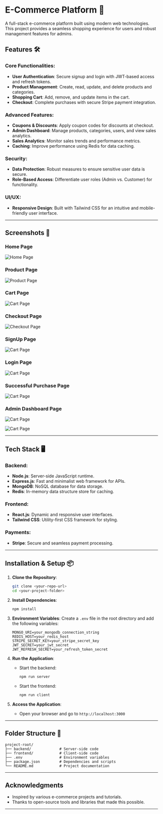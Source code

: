 # E-Commerce Platform 🚀

A full-stack e-commerce platform built using modern web technologies. This project provides a seamless shopping experience for users and robust management features for admins. 

## Features 🛠️

### Core Functionalities:
- **User Authentication**: Secure signup and login with JWT-based access and refresh tokens.
- **Product Management**: Create, read, update, and delete products and categories.
- **Shopping Cart**: Add, remove, and update items in the cart.
- **Checkout**: Complete purchases with secure Stripe payment integration.

### Advanced Features:
- **Coupons & Discounts**: Apply coupon codes for discounts at checkout.
- **Admin Dashboard**: Manage products, categories, users, and view sales analytics.
- **Sales Analytics**: Monitor sales trends and performance metrics.
- **Caching**: Improve performance using Redis for data caching.

### Security:
- **Data Protection**: Robust measures to ensure sensitive user data is secure.
- **Role-Based Access**: Differentiate user roles (Admin vs. Customer) for functionality.

### UI/UX:
- **Responsive Design**: Built with Tailwind CSS for an intuitive and mobile-friendly user interface.

---
## Screenshots 📸

### Home Page
![Home Page](screenshots/homepage_pic.png)

### Product Page
![Product Page](screenshots/card_components.png)

### Cart Page
![Cart Page](screenshots/cart_page.png)

### Checkout Page
![Checkout Page](screenshots/stripe_page_pic.png)

### SignUp Page
![Cart Page](screenshots/signup_page.png)

### Login Page
![Cart Page](screenshots/login_page.png)

### Successful Purchase Page
![Cart Page](screenshots/successful_purchase.png)

### Admin Dashboard Page
![Cart Page](screenshots/admin_dashboard.png)

![Cart Page](screenshots/featuring.png)


---
## Tech Stack 🖥️

### Backend:
- **Node.js**: Server-side JavaScript runtime.
- **Express.js**: Fast and minimalist web framework for APIs.
- **MongoDB**: NoSQL database for data storage.
- **Redis**: In-memory data structure store for caching.

### Frontend:
- **React.js**: Dynamic and responsive user interfaces.
- **Tailwind CSS**: Utility-first CSS framework for styling.

### Payments:
- **Stripe**: Secure and seamless payment processing.

---

## Installation & Setup 📦

1. **Clone the Repository**:
   ```bash
   git clone <your-repo-url>
   cd <your-project-folder>
   ```

2. **Install Dependencies**:
   ```bash
   npm install
   ```

3. **Environment Variables**:
   Create a `.env` file in the root directory and add the following variables:
   ```env
   MONGO_URI=your_mongodb_connection_string
   REDIS_HOST=your_redis_host
   STRIPE_SECRET_KEY=your_stripe_secret_key
   JWT_SECRET=your_jwt_secret
   JWT_REFRESH_SECRET=your_refresh_token_secret
   ```

4. **Run the Application**:
   - Start the backend:
     ```bash
     npm run server
     ```
   - Start the frontend:
     ```bash
     npm run client
     ```

5. **Access the Application**:
   - Open your browser and go to `http://localhost:3000`

---

## Folder Structure 📂
```
project-root/
├── backend/             # Server-side code
├── frontend/            # Client-side code
├── .env                 # Environment variables
├── package.json         # Dependencies and scripts
└── README.md            # Project documentation
```

---

## Acknowledgments
- Inspired by various e-commerce projects and tutorials.
- Thanks to open-source tools and libraries that made this possible.

---

